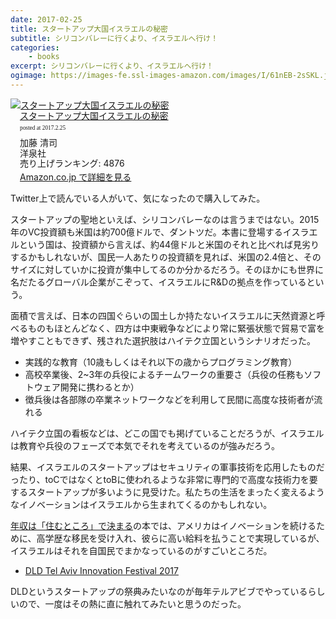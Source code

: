 ```yaml
---
date: 2017-02-25
title: スタートアップ大国イスラエルの秘密
subtitle: シリコンバレーに行くより、イスラエルへ行け！
categories: 
    - books
excerpt: シリコンバレーに行くより、イスラエルへ行け！
ogimage: https://images-fe.ssl-images-amazon.com/images/I/61nEB-2sSKL.jpg
---
```


<div class="azlink-box"><div class="azlink-image" style="float:left"><a href="http://www.amazon.co.jp/exec/obidos/ASIN/4800311446/warikiru-22/" name="azlinklink" target="_blank"><img src="https://images-fe.ssl-images-amazon.com/images/I/61nEB-2sSKL._SL160_.jpg" alt="スタートアップ大国イスラエルの秘密" style="border:none" /></a></div><div class="azlink-info" style="float:left;margin-left:15px;line-height:120%"><div class="azlink-name" style="margin-bottom:10px;line-height:120%"><a href="http://www.amazon.co.jp/exec/obidos/ASIN/4800311446/warikiru-22/" name="azlinklink" target="_blank">スタートアップ大国イスラエルの秘密</a><div class="azlink-powered-date" style="font-size:7pt;margin-top:5px;font-family:verdana;line-height:120%">posted at 2017.2.25</div></div><div class="azlink-detail">加藤 清司<br />洋泉社<br />売り上げランキング: 4876<br /></div><div class="azlink-link" style="margin-top:5px"><a href="http://www.amazon.co.jp/exec/obidos/ASIN/4800311446/warikiru-22/" target="_blank">Amazon.co.jp で詳細を見る</a></div></div><div class="azlink-footer" style="clear:left"></div></div>

Twitter上で読んでいる人がいて、気になったので購入してみた。

スタートアップの聖地といえば、シリコンバレーなのは言うまではない。2015年のVC投資額も米国は約700億ドルで、ダントツだ。本書に登場するイスラエルという国は、投資額から言えば、約44億ドルと米国のそれと比べれば見劣りするかもしれないが、国民一人あたりの投資額を見れば、米国の2.4倍と、そのサイズに対していかに投資が集中してるのか分かるだろう。そのほかにも世界に名だたるグローバル企業がこぞって、イスラエルにR&Dの拠点を作っているという。

面積で言えば、日本の四国ぐらいの国土しか持たないイスラエルに天然資源と呼べるものもほとんどなく、四方は中東戦争などにより常に緊張状態で貿易で富を増やすこともできず、残された選択肢はハイテク立国というシナリオだった。

- 実践的な教育（10歳もしくはそれ以下の歳からプログラミング教育）
- 高校卒業後、2~3年の兵役によるチームワークの重要さ（兵役の任務もソフトウェア開発に携わるとか）
- 徴兵後は各部隊の卒業ネットワークなどを利用して民間に高度な技術者が流れる

ハイテク立国の看板などは、どこの国でも掲げていることだろうが、イスラエルは教育や兵役のフェーズで本気でそれを考えているのが強みだろう。

結果、イスラエルのスタートアップはセキュリティの軍事技術を応用したものだったり、toCではなくとtoBに使われるような非常に専門的で高度な技術力を要するスタートアップが多いように見受けた。私たちの生活をまったく変えるようなイノベーションはイスラエルから生まれてくるのかもしれない。

[年収は「住むところ」で決まる](/mol/log/978-4833420822-innovation/)の本では、アメリカはイノベーションを続けるために、高学歴な移民を受け入れ、彼らに高い給料を払うことで実現しているが、イスラエルはそれを自国民でまかなっているのがすごいところだ。

- [DLD Tel Aviv Innovation Festival 2017](http://www.dldtelaviv.com/)

DLDというスタートアップの祭典みたいなのが毎年テルアビブでやっているらしいので、一度はその熱に直に触れてみたいと思うのだった。

